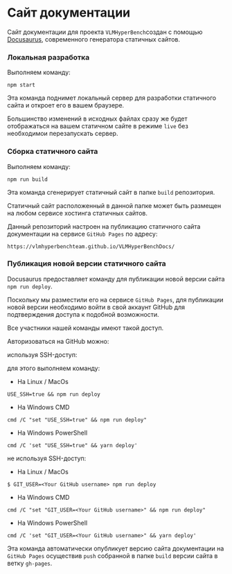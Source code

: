 # Сайт документации

Сайт документации для проекта `VLMHyperBench`создан с помощью [Docusaurus](https://docusaurus.io/), современного генератора статичных сайтов.

### Локальная разработка

Выполняем команду:
```
npm start
```

Эта команда поднимет локальный сервер для разработки статичного сайта и откроет его в вашем браузере.

Большинство изменений в исходных файлах сразу же будет отображаться на вашем статичном сайте в режиме `live` без необходимои перезапускать сервер.

### Сборка статичного сайта

Выполняем команду:
```
npm run build
```

Эта команда сгенерирует статичный сайт в папке `build` репозитория.

Статичный сайт расположенный в данной папке может быть размещен на любом сервисе хостинга статичных сайтов.

Данный репозиторий настроен на публикацию статичного сайта документации на сервисе `GitHub Pages` по адресу:
```
https://vlmhyperbenchteam.github.io/VLMHyperBenchDocs/
```

### Публикация новой версии статичного сайта

Docusaurus предоставляет команду для публикации новой версии сайта `npm run deploy`.

Поскольку мы разместили его на сервисе `GitHub Pages`, для публикации новой версии необходимо войти в свой аккаунт GitHub для подтверждения доступа к подобной возможности.

Все участники нашей команды имеют такой доступ.

Авторизоваться на GitHub можно:

используя SSH-доступ:

для этого выполняем команду:

* На Linux / MacOs
```
USE_SSH=true && npm run deploy
```

* На Windows CMD
```
cmd /C "set "USE_SSH=true" && npm run deploy"
```

* На Windows PowerShell
```
cmd /C 'set "USE_SSH=true" && yarn deploy'
```

не используя SSH-доступ:

* На Linux / MacOs
```
$ GIT_USER=<Your GitHub username> npm run deploy
```

* На Windows CMD
```
cmd /C "set "GIT_USER=<Your GitHub username>" && npm run deploy"
```

* На Windows PowerShell
```
cmd /C 'set "GIT_USER=<Your GitHub username>" && yarn deploy'
```

Эта команда автоматически опубликует версию сайта документации на `GitHub Pages` осуществив `push` собранной в папке `build` версии сайта в ветку `gh-pages`.
